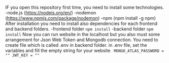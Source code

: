 IF you open this repository first time, you need to install some technologies.
    -node.js (https://nodejs.org/en/)
    -nodemon (https://www.npmjs.com/package/nodemon)
    -npm (npm install -g npm)
After installation you need to install also dependencies for each frontend and backend folders.
    -frontend folder 
        ```
            npm install
        ```
    -backend folder
        ```
            npm install
        ```
Now you can run website in the localhost but you also must some arrangement for Json Web Token and Mongodb connection.
    You need to create file which is called .env in backend folder.
        in .env file, set the variables and fill the empty string for your website 
            ``` 
                MONGO_ATLAS_PASSWORD = ""
                JWT_KEY = ""
            ```